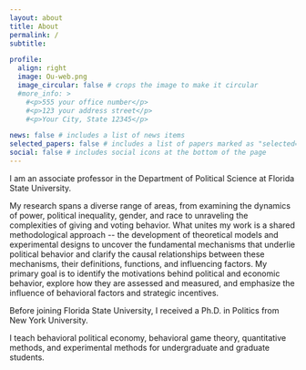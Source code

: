 ```yaml
---
layout: about
title: About
permalink: /
subtitle:

profile:
  align: right
  image: Ou-web.png
  image_circular: false # crops the image to make it circular
  #more_info: >
    #<p>555 your office number</p>
    #<p>123 your address street</p>
    #<p>Your City, State 12345</p>

news: false # includes a list of news items
selected_papers: false # includes a list of papers marked as "selected={true}"
social: false # includes social icons at the bottom of the page
---
```


I am an associate professor in the Department of Political Science at Florida State University. 

My research spans a diverse range of areas, from examining the dynamics of power, political inequality, gender, and race to unraveling the complexities of giving and voting behavior.
What unites my work is a shared methodological approach -- the development of theoretical models and experimental designs to uncover the fundamental mechanisms that underlie
political behavior and clarify the causal relationships between these mechanisms, their definitions, functions, and influencing factors. My primary goal is to identify the motivations behind political and economic behavior, explore how they are assessed and measured, and emphasize the influence of behavioral factors and strategic incentives. 

Before joining Florida State University, I received a Ph.D. in Politics from New York University. 

I teach behavioral political economy, behavioral game theory, quantitative methods, and experimental methods for undergraduate and graduate students.
